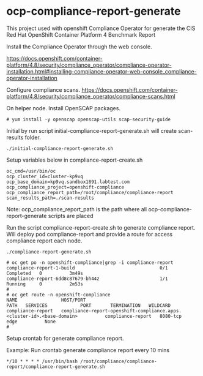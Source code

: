 # ocp-compliance-report-generate
This project used with openshift Compliance Operator for generate the CIS Red Hat OpenShift Container Platform 4 Benchmark Report

Install the Compliance Operator through the web console.

https://docs.openshift.com/container-platform/4.8/security/compliance_operator/compliance-operator-installation.html#installing-compliance-operator-web-console_compliance-operator-installation

Configure compliance scans.
https://docs.openshift.com/container-platform/4.8/security/compliance_operator/compliance-scans.html

On helper node. Install OpenSCAP packages.

```
# yum install -y openscap openscap-utils scap-security-guide
```

Initial by run script initial-compliance-report-generate.sh will create scan-results folder.

```
./initial-compliance-report-generate.sh
```

Setup variables below in compliance-report-create.sh

```
oc_cmd=/usr/bin/oc
ocp_cluster_id=cluster-kp9vq
ocp_base_domain=kp9vq.sandbox1891.labtest.com
ocp_compliance_project=openshift-compliance
ocp_compliance_report_path=/root/compliance/compliance-report
scan_results_path=./scan-results
```

Note: ocp_compliance_report_path is the path where all ocp-compliance-report-generate scripts are placed

Run the script compliance-report-create.sh to generate compliance report. Will deploy pod compliance-report and provide a route for access compliance report each node. 

```
./compliance-report-generate.sh
```

```
# oc get po -n openshift-compliance|grep -i compliance-report
compliance-report-1-build                               0/1     Completed   0          3m49s
compliance-report-6dd8c87679-bh44z                      1/1     Running     0          2m53s
#
# oc get route -n openshift-compliance
NAME                HOST/PORT                                                                                 PATH   SERVICES            PORT       TERMINATION   WILDCARD
compliance-report   compliance-report-openshift-compliance.apps.<cluster-id>.<base-domain>          compliance-report   8080-tcp   edge          None
#
```

Setup crontab for generate compliance report.

Example: Run crontab generate compliance report every 10 mins

```
*/10 * * * * /usr/bin/bash /root/compliance/compliance-report/compliance-report-generate.sh
```
